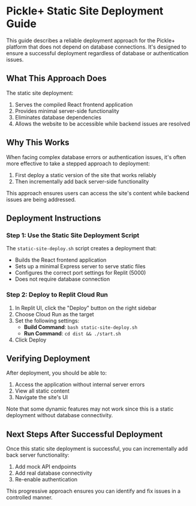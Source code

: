 # Pickle+ Static Site Deployment Guide

This guide describes a reliable deployment approach for the Pickle+ platform that does not depend on database connections. It's designed to ensure a successful deployment regardless of database or authentication issues.

## What This Approach Does

The static site deployment:

1. Serves the compiled React frontend application
2. Provides minimal server-side functionality
3. Eliminates database dependencies
4. Allows the website to be accessible while backend issues are resolved

## Why This Works

When facing complex database errors or authentication issues, it's often more effective to take a stepped approach to deployment:

1. First deploy a static version of the site that works reliably
2. Then incrementally add back server-side functionality

This approach ensures users can access the site's content while backend issues are being addressed.

## Deployment Instructions

### Step 1: Use the Static Site Deployment Script

The `static-site-deploy.sh` script creates a deployment that:
- Builds the React frontend application
- Sets up a minimal Express server to serve static files
- Configures the correct port settings for Replit (5000)
- Does not require database connection

### Step 2: Deploy to Replit Cloud Run

1. In Replit UI, click the "Deploy" button on the right sidebar
2. Choose Cloud Run as the target
3. Set the following settings:
   - **Build Command**: `bash static-site-deploy.sh`
   - **Run Command**: `cd dist && ./start.sh`
4. Click Deploy

## Verifying Deployment

After deployment, you should be able to:
1. Access the application without internal server errors
2. View all static content
3. Navigate the site's UI

Note that some dynamic features may not work since this is a static deployment without database connectivity.

## Next Steps After Successful Deployment

Once this static site deployment is successful, you can incrementally add back server functionality:

1. Add mock API endpoints
2. Add real database connectivity
3. Re-enable authentication

This progressive approach ensures you can identify and fix issues in a controlled manner.